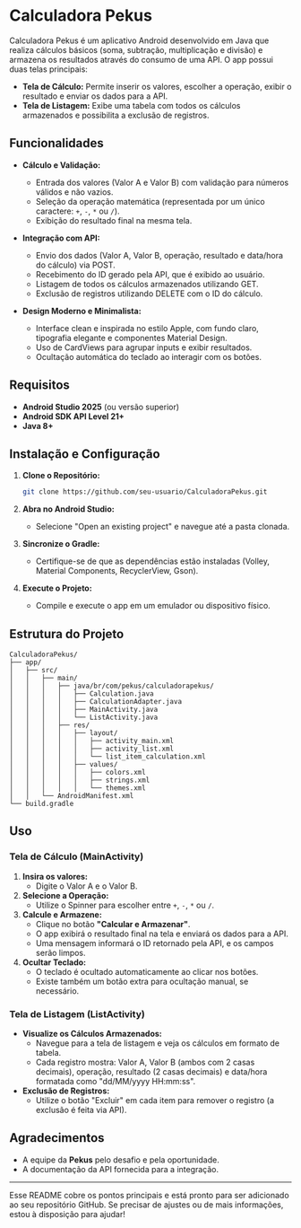 
# Calculadora Pekus

Calculadora Pekus é um aplicativo Android desenvolvido em Java que realiza cálculos básicos (soma, subtração, multiplicação e divisão) e armazena os resultados através do consumo de uma API. O app possui duas telas principais:  
- **Tela de Cálculo:** Permite inserir os valores, escolher a operação, exibir o resultado e enviar os dados para a API.  
- **Tela de Listagem:** Exibe uma tabela com todos os cálculos armazenados e possibilita a exclusão de registros.

## Funcionalidades

- **Cálculo e Validação:**  
  - Entrada dos valores (Valor A e Valor B) com validação para números válidos e não vazios.
  - Seleção da operação matemática (representada por um único caractere: `+`, `-`, `*` ou `/`).
  - Exibição do resultado final na mesma tela.
  
- **Integração com API:**  
  - Envio dos dados (Valor A, Valor B, operação, resultado e data/hora do cálculo) via POST.
  - Recebimento do ID gerado pela API, que é exibido ao usuário.
  - Listagem de todos os cálculos armazenados utilizando GET.
  - Exclusão de registros utilizando DELETE com o ID do cálculo.

- **Design Moderno e Minimalista:**  
  - Interface clean e inspirada no estilo Apple, com fundo claro, tipografia elegante e componentes Material Design.
  - Uso de CardViews para agrupar inputs e exibir resultados.
  - Ocultação automática do teclado ao interagir com os botões.

## Requisitos

- **Android Studio 2025** (ou versão superior)
- **Android SDK API Level 21+**
- **Java 8+**

## Instalação e Configuração

1. **Clone o Repositório:**

   ```bash
   git clone https://github.com/seu-usuario/CalculadoraPekus.git
   ```

2. **Abra no Android Studio:**
   - Selecione "Open an existing project" e navegue até a pasta clonada.

3. **Sincronize o Gradle:**
   - Certifique-se de que as dependências estão instaladas (Volley, Material Components, RecyclerView, Gson).

4. **Execute o Projeto:**
   - Compile e execute o app em um emulador ou dispositivo físico.

## Estrutura do Projeto

```
CalculadoraPekus/
├── app/
│   ├── src/
│   │   ├── main/
│   │   │   ├── java/br/com/pekus/calculadorapekus/
│   │   │   │   ├── Calculation.java
│   │   │   │   ├── CalculationAdapter.java
│   │   │   │   ├── MainActivity.java
│   │   │   │   └── ListActivity.java
│   │   │   ├── res/
│   │   │   │   ├── layout/
│   │   │   │   │   ├── activity_main.xml
│   │   │   │   │   ├── activity_list.xml
│   │   │   │   │   └── list_item_calculation.xml
│   │   │   │   ├── values/
│   │   │   │   │   ├── colors.xml
│   │   │   │   │   ├── strings.xml
│   │   │   │   │   └── themes.xml
│   │   └── AndroidManifest.xml
└── build.gradle
```

## Uso

### Tela de Cálculo (MainActivity)
1. **Insira os valores:**  
   - Digite o Valor A e o Valor B.
2. **Selecione a Operação:**  
   - Utilize o Spinner para escolher entre `+`, `-`, `*` ou `/`.
3. **Calcule e Armazene:**  
   - Clique no botão **"Calcular e Armazenar"**.
   - O app exibirá o resultado final na tela e enviará os dados para a API.
   - Uma mensagem informará o ID retornado pela API, e os campos serão limpos.
4. **Ocultar Teclado:**  
   - O teclado é ocultado automaticamente ao clicar nos botões.
   - Existe também um botão extra para ocultação manual, se necessário.

### Tela de Listagem (ListActivity)
- **Visualize os Cálculos Armazenados:**  
  - Navegue para a tela de listagem e veja os cálculos em formato de tabela.
  - Cada registro mostra: Valor A, Valor B (ambos com 2 casas decimais), operação, resultado (2 casas decimais) e data/hora formatada como "dd/MM/yyyy HH:mm:ss".
- **Exclusão de Registros:**  
  - Utilize o botão "Excluir" em cada item para remover o registro (a exclusão é feita via API).

## Agradecimentos

- A equipe da **Pekus** pelo desafio e pela oportunidade.
- A documentação da API fornecida para a integração.

---

Esse README cobre os pontos principais e está pronto para ser adicionado ao seu repositório GitHub. Se precisar de ajustes ou de mais informações, estou à disposição para ajudar!
